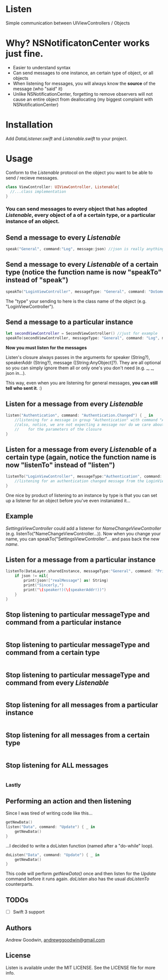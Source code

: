 # Listen
Simple communication between UIViewControllers / Objects

# Why? NSNotificatonCenter works just fine.
- Easier to understand syntax
- Can send messages to one instance, an certain type of object, or all objects
- When listening for messages, you will always know the **source** of the message (who "said" it)
- Unlike NSNotificationCenter, forgetting to remove observers will not cause an entire object from deallocating (my biggest complaint with NSNotificationCenter)

# Installation
Add *DataListener.swift* and *Listenable.swift* to your project.

# Usage
Conform to the *Listenable* protocol on the object you want to be able to send / recieve messages.
```swift
class ViewController: UIViewController, Listenable{
  //...class implementation
}
```

### You can send messages to every object that has adopted *Listenable*, every object of a of a certain type, or a particular instance of an object.

## Send a message to every *Listenable*
```swift
speak("General", command:"Log", message:json) //json is really anything of type [String:AnyObject]? <--optional
```

## Send a message to every *Listenable* of a certain type (notice the function name is now "speakTo" instead of "speak")
```swift
speakTo("LoginViewController", messageType: "General", command: "DoSomething", message: nil)
```
The "type" your sending to here is the class name of the object (e.g. "LoginViewController").

## Send a message to a particular instance
```swift
let secondViewController = SecondViewController() //just for example
speakTo(secondViewController, messageType: "General", command: "Log", message: ["data":"print this out"])
```

**Now you must listen for the messages**

Listen's closure always passes in the arguments for speaker (String?), speakerAddr (String?), message ([String:AnyObject]?).
They are all optional so you can simply ignore them all or only one's you don't need (e.g. _, _, json in...).

This way, even when you are listening for general messages, **you can still tell who sent it**. :)

## Listen for a message from every *Listenable*
```swift
listen("Authentication", command: "Authentication.Changed") { _ in
    //listening for a message in group "Authentication" with command "Authentication.Changed"
    //also, notice, we are not expecting a message nor do we care about the speaker so we can simply write "_"
    //    for the parameters of the closure
}
```

## Listen for a message from every *Listenable* of a certain type (again, notice the function name is now "listenTo" instead of "listen")
```swift
listenTo("LoginViewController", messageType:"Authentication", command: "Authentication.Changed") { _ in
    //listening for an authentication changed message from the LoginViewController
}
```
One nice by product of listening to an instance by type is that you can set up a listener for an object before you've even instaniated it...

## Example
*SettingsViewController* could add a listener for *NameChangeViewController* (e.g. listenTo("NameChangeViewController...)).  Now when you change your name, you can speakTo("SettingsViewController"... and pass back the new *name*.

## Listen for a message from a particular instance
```swift
listenTo(DataLayer.sharedInstance, messageType:"General", command: "Print"){ (speaker, speakerAddr, json) in
    if json != nil{
        print(json!["realMessage"] as! String)
        print("Sincerly,")
        print("\(speaker!)(\(speakerAddr!))")
    }
}
```

## Stop listening to particular messageType and command from a particular instance
```swift

```

## Stop listening to particular messageType and command from a certain type
```swift

```

## Stop listening to particular messageType and command from every *Listenable*
```swift

```

## Stop listening for all messages from a particular instance
```swift

```

## Stop listening for all messages from a certain type
```swift

```

## Stop listening for ALL messages
```swift

```

### Lastly
## Performing an action and then listening
Since I was tired of writing code like this...
```swift
getNewData()
listen("Data", command: "Update") { _ in
    getNewData()
}
```
...I decided to write a doListen function (named after a "do-while" loop).
```swift
doListen("Data", command: "Update") { _ in
    getNewData()
}
```
This code will perform *getNewData()* once and then listen for the *Update* command before it runs again. *doListen* also has the usual *doListenTo* counterparts.

## TODOs
- [ ] Swift 3 support

## Authors

Andrew Goodwin, andrewggoodwin@gmail.com

## License

Listen is available under the MIT LICENSE. See the LICENSE file for more info.


